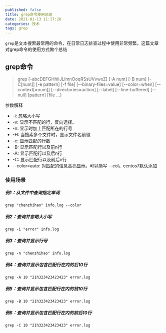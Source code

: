 ```yaml
---
published: false
title: grep命令使用总结
date: 2021-01-13 11:17:28
categories: 技术
tags: grep
---
```

`grep`是文本搜索最常用的命令，在日常日志排查过程中使用非常频繁。这篇文章对grep命令的使用方式做个总结
<!--more-->

## grep命令

> grep [-abcDEFGHhIiJLlmnOoqRSsUVvwxZ] [-A num] [-B num] [-C[num]]
>      [-e pattern] [-f file] [--binary-files=value] [--color=when]
>      [--context[=num]] [--directories=action] [--label] [--line-buffered]
>      [--null] [pattern] [file ...]

参数解释

- -i: 忽略大小写
- -v: 显示不匹配的行，反向选择。
- -n: 显示时加上匹配所在的行号
- -H: 当搜索多个文件时，显示文件名前缀
- -c: 显示匹配的行数
- -B: 显示匹配行以及前n行
- -A: 显示匹配行以及后n行
- -C: 显示匹配行以及前后n行
- --color=auto: 对匹配的信息高亮显示。可以简写 --col。centos7默认添加

### 使用场景

##### 例1：从文件中查询指定单词

```shell 
grep "chenzhihao" info.log --color
```

##### 例2：查询并忽略大小写

```shell
grep -i "error" info.log 
```

##### 例3：查询并显示行号

```shell
grep -n "chenzhihao" info.log
```

##### 例4：查询并显示包含匹配行在内的后10行
```shell
grep -A 10 "21h323423423423" error.log 
```
##### 例5：查询并显示包含匹配行在内的钱10行
```shell
grep -B 10 "21h323423423423" error.log 
```

##### 例6：查询并显示包含匹配行在内的前后10行
```shell
grep -C 10 "21h323423423423" error.log 
```
